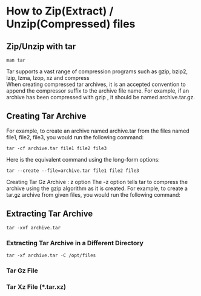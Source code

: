 # How to Zip(Extract) / Unzip(Compressed) files

## Zip/Unzip with tar
```
man tar
```
Tar supports a vast range of compression programs such as gzip, bzip2, lzip, lzma, lzop, xz and compress  
When creating compressed tar archives, it is an accepted convention to append the compressor suffix to the archive file name. For example, if an archive has been compressed with gzip , it should be named archive.tar.gz.
## Creating Tar Archive
For example, to create an archive named archive.tar from the files named file1, file2, file3, you would run the following command:

```
tar -cf archive.tar file1 file2 file3
```

Here is the equivalent command using the long-form options:
```
tar --create --file=archive.tar file1 file2 file3
```
Creating Tar Gz Archive : z option
The -z option tells tar to compress the archive using the gzip algorithm as it is created. For example, to create a tar.gz archive from given files, you would run the following command:

## Extracting Tar Archive
```
tar -xvf archive.tar
```
### Extracting Tar Archive in a Different Directory
```
tar -xf archive.tar -C /opt/files
```

### Tar Gz File


### Tar Xz File (*.tar.xz)



